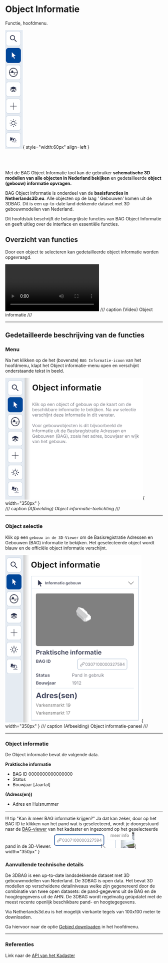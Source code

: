 # Object Informatie

Functie, hoofdmenu.

![Werkbalk, informatie](../handleiding/imgs/object.info.menu.main.png){ style="width:60px"  align=left }
<br><br><br><br>


Met de BAG Object Informatie tool kan de gebruiker **schematische 3D modellen van alle objecten in Nederland bekijken**
en gedetailleerde **object (gebouw) informatie opvragen.**

BAG Object Informatie is onderdeel van de **basisfuncties in Netherlands3D.eu**. Alle objecten op de laag '
Gebouwen' komen uit de 3DBAG. Dit is een up-to-date land dekkende dataset met 3D gebouwmodellen van Nederland.

Dit hoofdstuk beschrijft de belangrijkste functies van BAG Object Informatie en geeft uitleg over de interface
en essentiële functies.



## Overzicht van functies

Door een object te selecteren kan gedetailleerde object informatie worden opgevraagd.

<video controls>
<source src="../video/object.informatie.mp4" type="video/mp4"></video>
/// caption
(Video) Object informatie
///

---

## Gedetailleerde beschrijving van de functies

### Menu

Na het klikken op de het (bovenste) `BAG Informatie-icoon` van het hoofdmenu, klapt het Object informatie-menu open en
verschijnt onderstaande tekst in beeld.

![Building Blocks](../handleiding/imgs/object.info.menu.open.png){ width="350px" }  
/// caption
_(Afbeelding) Object informatie-toelichting_
///

---

### Object selectie

Klik op een `gebouw in de 3D-Viewer` om de Basisregistratie Adressen en Gebouwen (BAG) informatie te bekijken. Het
geselecteerde object wordt blauw en de officiële object informatie verschijnt.

![Building Blocks](../handleiding/imgs/object.info.menu.select.png){ width="350px" }
/// caption
(Afbeelding) Object informatie-paneel
///

---
 
### Object informatie

De Object informatie bevat de volgende data.

**Praktische informatie**

* BAG ID	0000000000000000   
* Status   
* Bouwjaar	[Jaartal]  

**(Adress(en))**

* Adres en Huisnummer  

---

!!! tip "Kan ik meer BAG informatie krijgen?"
	Ja dat kan zeker, door op het BAG ID te klikken van het pand wat is geselecteerd, wordt je doorgestuurd naar de [BAG-viewer](https://bagviewer.kadaster.nl/lvbag/bag-viewer) van het kadaster en ingezoomd op het geselecteerde pand in de 3D-Viewer. ![Building Blocks](../handleiding/imgs/object.info.menu.select.bag.png){ width="350px" }


### Aanvullende technische details

De 3DBAG is een up-to-date landsdekkende dataset met 3D gebouwmodellen van Nederland. De 3DBAG is open data. Het bevat 3D modellen op verscheidene detailniveaus welke zijn gegenereerd door de combinatie van twee open datasets: de
pand-gegevens uit de BAG en de hoogtegegevens uit de AHN. De 3DBAG wordt regelmatig geüpdatet met de meest recente openlijk beschikbare pand- en hoogtegegevens.

Via Netherlands3d.eu is het mogelijk vierkante tegels van 100x100 meter te downloaden.

Ga hiervoor naar de optie [Gebied downloaden](gebied-downloaden.md) in het hoofdmenu.

---

### Referenties

Link naar de [API van het Kadaster](https://www.kadaster.nl/zakelijk/producten/adressen-en-gebouwen/bag-api-individuele-bevragingen)

[def]: https://bagviewer.kadaster.nl/lvbag/bag-viewer/